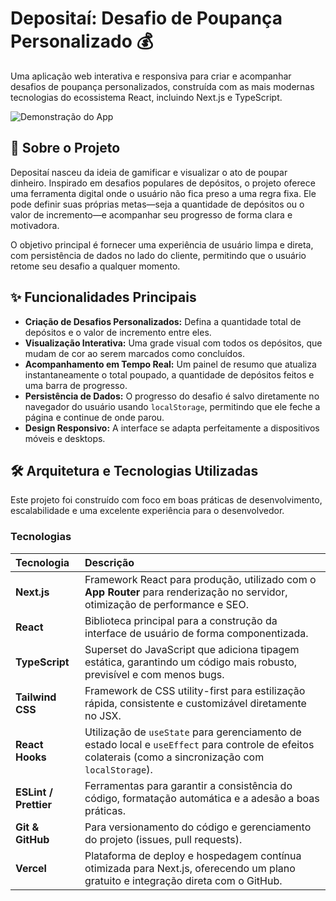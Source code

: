 # Depositaí: Desafio de Poupança Personalizado 💰

Uma aplicação web interativa e responsiva para criar e acompanhar desafios de poupança personalizados, construída com as mais modernas tecnologias do ecossistema React, incluindo Next.js e TypeScript.

![Demonstração do App](https://depositai.vercel.app/)

## 📜 Sobre o Projeto

Depositaí nasceu da ideia de gamificar e visualizar o ato de poupar dinheiro. Inspirado em desafios populares de depósitos, o projeto oferece uma ferramenta digital onde o usuário não fica preso a uma regra fixa. Ele pode definir suas próprias metas—seja a quantidade de depósitos ou o valor de incremento—e acompanhar seu progresso de forma clara e motivadora.

O objetivo principal é fornecer uma experiência de usuário limpa e direta, com persistência de dados no lado do cliente, permitindo que o usuário retome seu desafio a qualquer momento.

## ✨ Funcionalidades Principais

- **Criação de Desafios Personalizados:** Defina a quantidade total de depósitos e o valor de incremento entre eles.
- **Visualização Interativa:** Uma grade visual com todos os depósitos, que mudam de cor ao serem marcados como concluídos.
- **Acompanhamento em Tempo Real:** Um painel de resumo que atualiza instantaneamente o total poupado, a quantidade de depósitos feitos e uma barra de progresso.
- **Persistência de Dados:** O progresso do desafio é salvo diretamente no navegador do usuário usando `localStorage`, permitindo que ele feche a página e continue de onde parou.
- **Design Responsivo:** A interface se adapta perfeitamente a dispositivos móveis e desktops.

## 🛠️ Arquitetura e Tecnologias Utilizadas

Este projeto foi construído com foco em boas práticas de desenvolvimento, escalabilidade e uma excelente experiência para o desenvolvedor.

### Tecnologias

| Tecnologia      | Descrição                                                                                                                              |
| :-------------- | :------------------------------------------------------------------------------------------------------------------------------------- |
| **Next.js** | Framework React para produção, utilizado com o **App Router** para renderização no servidor, otimização de performance e SEO.              |
| **React** | Biblioteca principal para a construção da interface de usuário de forma componentizada.                                                  |
| **TypeScript** | Superset do JavaScript que adiciona tipagem estática, garantindo um código mais robusto, previsível e com menos bugs.                   |
| **Tailwind CSS**| Framework de CSS utility-first para estilização rápida, consistente e customizável diretamente no JSX.                                  |
| **React Hooks** | Utilização de `useState` para gerenciamento de estado local e `useEffect` para controle de efeitos colaterais (como a sincronização com `localStorage`). |
| **ESLint / Prettier** | Ferramentas para garantir a consistência do código, formatação automática e a adesão a boas práticas.                               |
| **Git & GitHub** | Para versionamento do código e gerenciamento do projeto (issues, pull requests).                                                        |
| **Vercel** | Plataforma de deploy e hospedagem contínua otimizada para Next.js, oferecendo um plano gratuito e integração direta com o GitHub. |